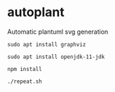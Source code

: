 # autoplant
Automatic plantuml svg generation

`sudo apt install graphviz`

`sudo apt install openjdk-11-jdk`

`npm install`

`./repeat.sh`
